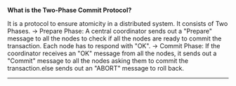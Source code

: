**What is the Two-Phase Commit Protocol?**

It is a protocol to ensure atomicity in a distributed system. It consists of Two Phases.
  -> Prepare Phase: A central coordinator sends out a "Prepare" message to all the nodes to check if all the nodes are ready to commit the transaction. Each node has to respond with "OK".
  -> Commit Phase: If the coordinator receives an "OK" message from all the nodes, it sends out a "Commit" message to all the nodes asking them to commit the transaction.else sends out an "ABORT" message to roll back.


------------------------------------------
